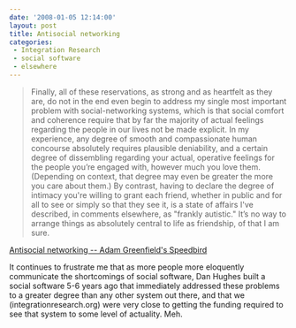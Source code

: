 ```yaml
---
date: '2008-01-05 12:14:00'
layout: post
title: Antisocial networking
categories:
 - Integration Research
 - social software
 - elsewhere
---
```


> Finally, all of these reservations, as strong and as heartfelt as they are, do not in the end even begin to address my single most important problem with social-networking systems, which is that social comfort and coherence require that by far the majority of actual feelings regarding the people in our lives not be made explicit. In my experience, any degree of smooth and compassionate human concourse absolutely requires plausible deniability, and a certain degree of dissembling regarding your actual, operative feelings for the people you’re engaged with, however much you love them. (Depending on context, that degree may even be greater the more you care about them.) By contrast, having to declare the degree of intimacy you're willing to grant each friend, whether in public and for all to see or simply so that they see it, is a state of affairs I've described, in comments elsewhere, as "frankly autistic." It’s no way to arrange things as absolutely central to life as friendship, of that I am sure.

[Antisocial networking -- Adam Greenfield's Speedbird](http://speedbird.wordpress.com/2007/12/09/antisocial-networking/)

It continues to frustrate me that as more people more eloquently communicate the shortcomings of social software, Dan Hughes built a social software 5-6 years ago that immediately addressed these problems to a greater degree than any other system out there, and that we (integrationresearch.org) were very close to getting the funding required to see that system to some level of actuality. Meh.
